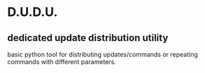 # D.U.D.U.
dedicated update distribution utility
-----------------------------------------------

basic python tool for distributing updates/commands or repeating commands with different parameters.
